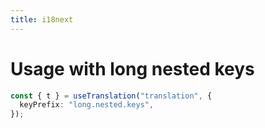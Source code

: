 ```yaml
---
title: i18next
---
```


# Usage with long nested keys

```ts
const { t } = useTranslation("translation", {
  keyPrefix: "long.nested.keys",
});
```
